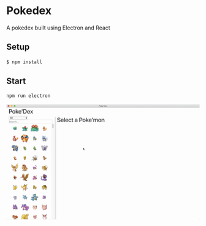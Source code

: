 # Pokedex

A pokedex built using Electron and React

## Setup
```bash
$ npm install
```

## Start
```bash
npm run electron
```

![Pokedex.gif](Pokedex.gif)